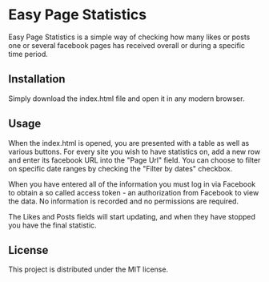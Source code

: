 # Easy Page Statistics

Easy Page Statistics is a simple way of checking how many likes or posts one or several facebook pages has received overall or during a specific time period.

## Installation

Simply download the index.html file and open it in any modern browser.

## Usage

When the index.html is opened, you are presented with a table as well as various buttons. For every site you wish to have statistics on, add a new row and enter its facebook URL into the "Page Url" field. You can choose to filter on specific date ranges by checking the "Filter by dates" checkbox.

When you have entered all of the information you must log in via Facebook to obtain a so called access token - an authorization from Facebook to view the data. No information is recorded and no permissions are required.

The Likes and Posts fields will start updating, and when they have stopped you have the final statistic.

## License

This project is distributed under the MIT license.
